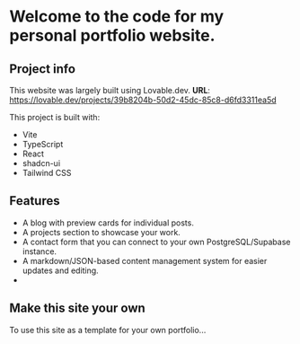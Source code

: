 # Welcome to the code for my personal portfolio website.

## Project info

This website was largely built using Lovable.dev.
**URL**: https://lovable.dev/projects/39b8204b-50d2-45dc-85c8-d6fd3311ea5d

This project is built with:

- Vite
- TypeScript
- React
- shadcn-ui
- Tailwind CSS

## Features

- A blog with preview cards for individual posts.
- A projects section to showcase your work.
- A contact form that you can connect to your own PostgreSQL/Supabase instance.
- A markdown/JSON-based content management system for easier updates and editing.
-

## Make this site your own

To use this site as a template for your own portfolio...
